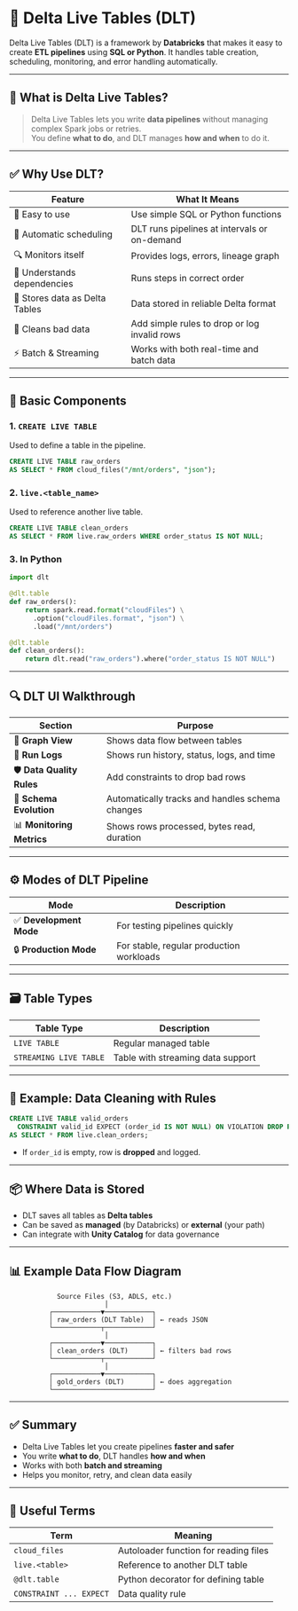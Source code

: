 # 📘 Delta Live Tables (DLT)

Delta Live Tables (DLT) is a framework by **Databricks** that makes it easy to create **ETL pipelines** using **SQL or Python**. It handles table creation, scheduling, monitoring, and error handling automatically.

---

## 📌 What is Delta Live Tables?

> Delta Live Tables lets you write **data pipelines** without managing complex Spark jobs or retries.  
You define **what to do**, and DLT manages **how and when** to do it.

---

## ✅ Why Use DLT?

| Feature | What It Means |
|--------|----------------|
| 🚀 Easy to use | Use simple SQL or Python functions |
| 🔁 Automatic scheduling | DLT runs pipelines at intervals or on-demand |
| 🔍 Monitors itself | Provides logs, errors, lineage graph |
| 🧠 Understands dependencies | Runs steps in correct order |
| 💾 Stores data as Delta Tables | Data stored in reliable Delta format |
| 🧹 Cleans bad data | Add simple rules to drop or log invalid rows |
| ⚡ Batch & Streaming | Works with both real-time and batch data |

---

## 📂 Basic Components

### 1. `CREATE LIVE TABLE`
Used to define a table in the pipeline.

```sql
CREATE LIVE TABLE raw_orders
AS SELECT * FROM cloud_files("/mnt/orders", "json");
```

### 2. `live.<table_name>`

Used to reference another live table.

```sql
CREATE LIVE TABLE clean_orders
AS SELECT * FROM live.raw_orders WHERE order_status IS NOT NULL;
```

### 3. In Python

```python
import dlt

@dlt.table
def raw_orders():
    return spark.read.format("cloudFiles") \
      .option("cloudFiles.format", "json") \
      .load("/mnt/orders")

@dlt.table
def clean_orders():
    return dlt.read("raw_orders").where("order_status IS NOT NULL")
```

---

## 🔍 DLT UI Walkthrough

| Section                    | Purpose                                         |
| -------------------------- | ----------------------------------------------- |
| 🔗 **Graph View**          | Shows data flow between tables                  |
| 📝 **Run Logs**            | Shows run history, status, logs, and time       |
| 🛡️ **Data Quality Rules** | Add constraints to drop bad rows                |
| 🧬 **Schema Evolution**    | Automatically tracks and handles schema changes |
| 📊 **Monitoring Metrics**  | Shows rows processed, bytes read, duration      |

---

## ⚙️ Modes of DLT Pipeline

| Mode                   | Description                              |
| ---------------------- | ---------------------------------------- |
| ✅ **Development Mode** | For testing pipelines quickly            |
| 🔒 **Production Mode** | For stable, regular production workloads |

---

## 🗃️ Table Types

| Table Type             | Description                       |
| ---------------------- | --------------------------------- |
| `LIVE TABLE`           | Regular managed table             |
| `STREAMING LIVE TABLE` | Table with streaming data support |

---

## 🧹 Example: Data Cleaning with Rules

```sql
CREATE LIVE TABLE valid_orders
  CONSTRAINT valid_id EXPECT (order_id IS NOT NULL) ON VIOLATION DROP ROW
AS SELECT * FROM live.clean_orders;
```

* If `order_id` is empty, row is **dropped** and logged.

---

## 📦 Where Data is Stored

* DLT saves all tables as **Delta tables**
* Can be saved as **managed** (by Databricks) or **external** (your path)
* Can integrate with **Unity Catalog** for data governance

---

## 📊 Example Data Flow Diagram

```
            Source Files (S3, ADLS, etc.)
                        │
          ┌────────────▼────────────┐
          │ raw_orders (DLT Table)  │ ← reads JSON
          └────────────┬────────────┘
                        │
          ┌────────────▼────────────┐
          │ clean_orders (DLT)      │ ← filters bad rows
          └────────────┬────────────┘
                        │
          ┌────────────▼────────────┐
          │ gold_orders (DLT)       │ ← does aggregation
          └─────────────────────────┘
```

---

## ✅ Summary

* Delta Live Tables let you create pipelines **faster and safer**
* You write **what to do**, DLT handles **how and when**
* Works with both **batch and streaming**
* Helps you monitor, retry, and clean data easily

---

## 🔗 Useful Terms

| Term                    | Meaning                               |
| ----------------------- | ------------------------------------- |
| `cloud_files`           | Autoloader function for reading files |
| `live.<table>`          | Reference to another DLT table        |
| `@dlt.table`            | Python decorator for defining table   |
| `CONSTRAINT ... EXPECT` | Data quality rule                     |
